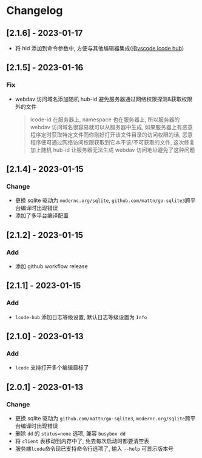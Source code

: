 # Changelog

## [2.1.6] - 2023-01-17

- 将 hid 添加到命令参数中, 方便与其他编辑器集成(指[vscode lcode hub](https://github.com/vscode-lcode/hub))

## [2.1.5] - 2023-01-16

### Fix

- webdav 访问域名添加随机 hub-id 避免服务器通过网络权限探测&获取权限外的文件
  > lcode-id 在服务器上, namespace 也在服务器上, 所以服务器的 webdav 访问域名很容易就可以从服务器中生成, 如果服务器上有恶意程序定时获取特定文件而你刚好打开该文件目录的访问权限的话, 恶意程序便可通过网络访问权限获取到它本不该/不可获取的文件, 这次修复加上随机 hub-id 让服务器无法生成 webdav 访问地址避免了这种问题

## [2.1.4] - 2023-01-15

### Change

- 更换 sqlite 驱动为 `modernc.org/sqlite`, `github.com/mattn/go-sqlite3`跨平台编译时出现错误
- 添加了多平台编译配置

## [2.1.2] - 2023-01-15

### Add

- 添加 github workflow release

## [2.1.1] - 2023-01-15

### Add

- `lcode-hub` 添加日志等级设置, 默认日志等级设置为 `Info`

## [2.1.0] - 2023-01-13

### Add

- `lcode` 支持打开多个编辑目标了

## [2.0.1] - 2023-01-13

### Change

- 更换 sqlite 驱动为 `github.com/mattn/go-sqlite3`, `modernc.org/sqlite`跨平台编译时出现错误
- 删除 `dd` 的 `status=none` 选项, 兼容 `busybox dd`
- 将 `client` 表移动到内存中了, 免去每次启动时都要清空表
- 服务端`lcode`命令现已支持命令行选项了, 输入 `--help` 可显示版本号
